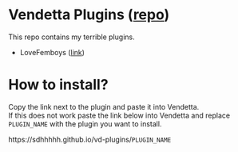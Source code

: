 # Vendetta Plugins ([repo](https://github.com/sdhhhhh/vd-plugins))
This repo contains my terrible plugins.

* LoveFemboys ([link](https://sdhhhhh.github.io/vd-plugins/LoveFemboys))

# How to install?
Copy the link next to the plugin and paste it into Vendetta. \
If this does not work paste the link below into Vendetta and replace `PLUGIN_NAME` with the plugin you want to install.

https:/\/sdhhhhh.github.io/vd-plugins/`PLUGIN_NAME`
